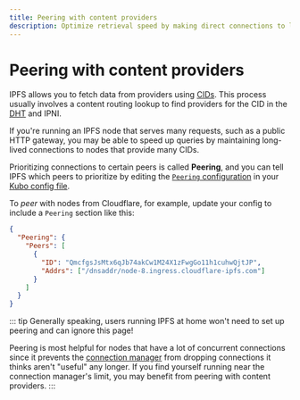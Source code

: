 ```yaml
---
title: Peering with content providers
description: Optimize retrieval speed by making direct connections to large content providers.
---
```


# Peering with content providers

IPFS allows you to fetch data from providers using [CIDs][cid-explainer]. This process usually involves a content routing lookup to find providers for the CID in the [DHT][dht-explainer] and IPNI.

If you're running an IPFS node that serves many requests, such as a public HTTP gateway, you may be able to speed up queries by maintaining long-lived connections to nodes that provide many CIDs.

Prioritizing connections to certain peers is called **Peering**, and you can tell IPFS which peers to prioritize by editing the [`Peering` configuration][docs-peering-config] in your [Kubo config file](https://github.com/ipfs/kubo/blob/master/docs/config.md).

To _peer_ with nodes from Cloudflare, for example, update your config to include a `Peering` section like this:
```json
{
  "Peering": {
    "Peers": [
      {
        "ID": "QmcfgsJsMtx6qJb74akCw1M24X1zFwgGo11h1cuhwQjtJP",
        "Addrs": ["/dnsaddr/node-8.ingress.cloudflare-ipfs.com"]
      }
    ]
  }
}
```

::: tip
Generally speaking, users running IPFS at home won't need to set up peering and can ignore this page!

Peering is most helpful for nodes that have a lot of concurrent connections since it prevents the [connection manager][docs-connmgr] from dropping connections it thinks aren't "useful" any longer. If you find yourself running near the connection manager's limit, you may benefit from peering with content providers.
:::

[dht-explainer]: ../concepts/how-ipfs-works.md#distributed-hash-tables-dhts
[cid-explainer]: ../concepts/content-addressing.md
[docs-peering-config]: https://github.com/ipfs/kubo/blob/master/docs/config.md#peering
[docs-connmgr]: https://github.com/ipfs/kubo/blob/master/docs/config.md#swarmconnmgr
